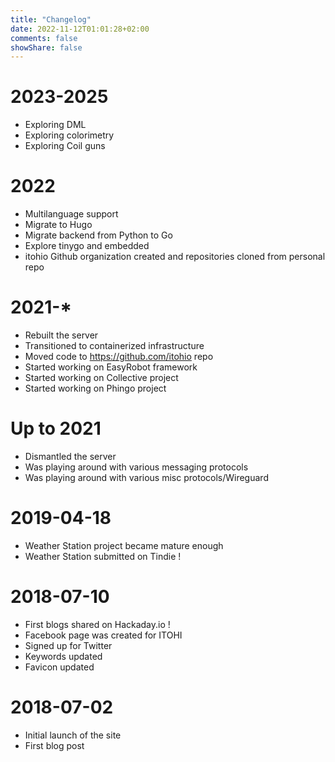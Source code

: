 ```yaml
---
title: "Changelog"
date: 2022-11-12T01:01:28+02:00
comments: false
showShare: false
---
```


# 2023-2025
- Exploring DML
- Exploring colorimetry
- Exploring Coil guns

# 2022
- Multilanguage support
- Migrate to Hugo
- Migrate backend from Python to Go
- Explore tinygo and embedded
- itohio Github organization created and repositories cloned from personal repo

# 2021-*
- Rebuilt the server
- Transitioned to containerized infrastructure
- Moved code to https://github.com/itohio repo
- Started working on EasyRobot framework
- Started working on Collective project
- Started working on Phingo project

# Up to 2021
- Dismantled the server
- Was playing around with various messaging protocols
- Was playing around with various misc protocols/Wireguard

# 2019-04-18
- Weather Station project became mature enough
- Weather Station submitted on Tindie !

# 2018-07-10
- First blogs shared on Hackaday.io !
- Facebook page was created for ITOHI
- Signed up for Twitter
- Keywords updated
- Favicon updated

# 2018-07-02
- Initial launch of the site
- First blog post
  